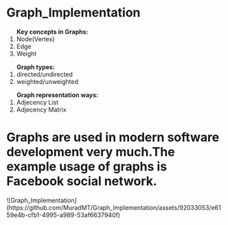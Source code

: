 # Graph_Implementation
<ol><strong>Key concepts in Graphs:</strong>
<li>Node(Vertex)</li>
<li>Edge</li>
<li>Weight</li>
</ol>
<ol><strong>Graph types:</strong>
<li>directed/undirected</li>
<li>weighted/unweighted</li>
</ol>
<ol><strong>Graph representation ways:</strong>
<li>Adjecency List</li>
<li>Adjecency Matrix</li>
</ol>
<h1>Graphs are used in modern software development very much.The example usage of graphs is <strong>Facebook</strong> social network.</h1>
![Graph_Implementation](https://github.com/MuradMT/Graph_Implementation/assets/92033053/e6159e4b-cfb1-4995-a989-53af6637940f)
